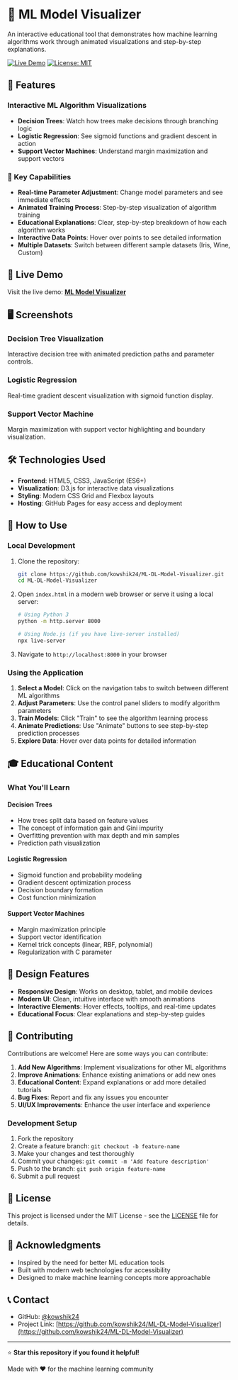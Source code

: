 # 🤖 ML Model Visualizer

An interactive educational tool that demonstrates how machine learning algorithms work through animated visualizations and step-by-step explanations.

[![Live Demo](https://img.shields.io/badge/Live%20Demo-GitHub%20Pages-brightgreen)](https://kowshik24.github.io/ML-DL-Model-Visualizer/)
[![License: MIT](https://img.shields.io/badge/License-MIT-yellow.svg)](https://opensource.org/licenses/MIT)

## 🌟 Features

### Interactive ML Algorithm Visualizations
- **Decision Trees**: Watch how trees make decisions through branching logic
- **Logistic Regression**: See sigmoid functions and gradient descent in action
- **Support Vector Machines**: Understand margin maximization and support vectors

### 🎯 Key Capabilities
- **Real-time Parameter Adjustment**: Change model parameters and see immediate effects
- **Animated Training Process**: Step-by-step visualization of algorithm training
- **Educational Explanations**: Clear, step-by-step breakdown of how each algorithm works
- **Interactive Data Points**: Hover over points to see detailed information
- **Multiple Datasets**: Switch between different sample datasets (Iris, Wine, Custom)

## 🚀 Live Demo

Visit the live demo: **[ML Model Visualizer](https://kowshik24.github.io/ML-DL-Model-Visualizer/)**

## 🖥️ Screenshots

### Decision Tree Visualization
Interactive decision tree with animated prediction paths and parameter controls.

### Logistic Regression
Real-time gradient descent visualization with sigmoid function display.

### Support Vector Machine
Margin maximization with support vector highlighting and boundary visualization.

## 🛠️ Technologies Used

- **Frontend**: HTML5, CSS3, JavaScript (ES6+)
- **Visualization**: D3.js for interactive data visualizations
- **Styling**: Modern CSS Grid and Flexbox layouts
- **Hosting**: GitHub Pages for easy access and deployment

## 📖 How to Use

### Local Development
1. Clone the repository:
   ```bash
   git clone https://github.com/kowshik24/ML-DL-Model-Visualizer.git
   cd ML-DL-Model-Visualizer
   ```

2. Open `index.html` in a modern web browser or serve it using a local server:
   ```bash
   # Using Python 3
   python -m http.server 8000
   
   # Using Node.js (if you have live-server installed)
   npx live-server
   ```

3. Navigate to `http://localhost:8000` in your browser

### Using the Application
1. **Select a Model**: Click on the navigation tabs to switch between different ML algorithms
2. **Adjust Parameters**: Use the control panel sliders to modify algorithm parameters
3. **Train Models**: Click "Train" to see the algorithm learning process
4. **Animate Predictions**: Use "Animate" buttons to see step-by-step prediction processes
5. **Explore Data**: Hover over data points for detailed information

## 🎓 Educational Content

### What You'll Learn

#### Decision Trees
- How trees split data based on feature values
- The concept of information gain and Gini impurity
- Overfitting prevention with max depth and min samples
- Prediction path visualization

#### Logistic Regression
- Sigmoid function and probability modeling
- Gradient descent optimization process
- Decision boundary formation
- Cost function minimization

#### Support Vector Machines
- Margin maximization principle
- Support vector identification
- Kernel trick concepts (linear, RBF, polynomial)
- Regularization with C parameter

## 🎨 Design Features

- **Responsive Design**: Works on desktop, tablet, and mobile devices
- **Modern UI**: Clean, intuitive interface with smooth animations
- **Interactive Elements**: Hover effects, tooltips, and real-time updates
- **Educational Focus**: Clear explanations and step-by-step guides

## 🤝 Contributing

Contributions are welcome! Here are some ways you can contribute:

1. **Add New Algorithms**: Implement visualizations for other ML algorithms
2. **Improve Animations**: Enhance existing animations or add new ones
3. **Educational Content**: Expand explanations or add more detailed tutorials
4. **Bug Fixes**: Report and fix any issues you encounter
5. **UI/UX Improvements**: Enhance the user interface and experience

### Development Setup
1. Fork the repository
2. Create a feature branch: `git checkout -b feature-name`
3. Make your changes and test thoroughly
4. Commit your changes: `git commit -m 'Add feature description'`
5. Push to the branch: `git push origin feature-name`
6. Submit a pull request

## 📝 License

This project is licensed under the MIT License - see the [LICENSE](LICENSE) file for details.

## 🌟 Acknowledgments

- Inspired by the need for better ML education tools
- Built with modern web technologies for accessibility
- Designed to make machine learning concepts more approachable

## 📞 Contact

- GitHub: [@kowshik24](https://github.com/kowshik24)
- Project Link: [https://github.com/kowshik24/ML-DL-Model-Visualizer](https://github.com/kowshik24/ML-DL-Model-Visualizer)

---

⭐ **Star this repository if you found it helpful!**

Made with ❤️ for the machine learning community